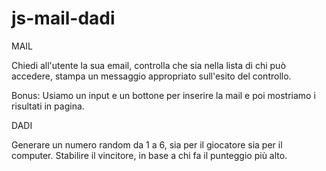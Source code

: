 # js-mail-dadi

MAIL

Chiedi all'utente la sua email,
controlla che sia nella lista di chi può accedere,
stampa un messaggio appropriato sull'esito del controllo.

Bonus:
Usiamo un input e un bottone per inserire la mail e poi mostriamo i risultati in pagina.



DADI

Generare un numero random da 1 a 6, sia per il giocatore sia per il computer.
Stabilire il vincitore, in base a chi fa il punteggio più alto.